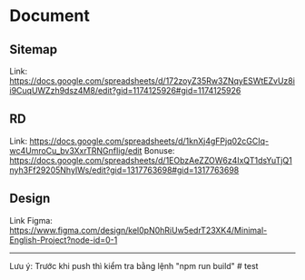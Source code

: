 # Document

## Sitemap
Link: https://docs.google.com/spreadsheets/d/172zoyZ35Rw3ZNqyESWtEZvUz8ii9CuqUWZzh9dsz4M8/edit?gid=1174125926#gid=1174125926

## RD
Link: https://docs.google.com/spreadsheets/d/1knXj4gFPjq02cGCIq-wc4UmroCu_bv3XxrTRNGnfIig/edit
Bonuse: https://docs.google.com/spreadsheets/d/1EObzAeZZOW6z4IxQT1dsYuTjQ1nyh3Ff29205NhyIWs/edit?gid=1317763698#gid=1317763698

## Design
Link Figma: https://www.figma.com/design/kel0pN0hRiUw5edrT23XK4/Minimal-English-Project?node-id=0-1


------
Lưu ý: Trước khi push thì kiểm tra bằng lệnh "npm run build"
#   t e s t  
 
